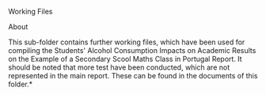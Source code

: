 Working Files 

About

This sub-folder contains further working files, which have been used for compiling the Students' Alcohol Consumption Impacts on Academic Results on the Example of a Secondary Scool Maths Class in Portugal Report. It should be noted that more test have been conducted, which are not represented in the main report. These can be found in the documents of this folder.* 
